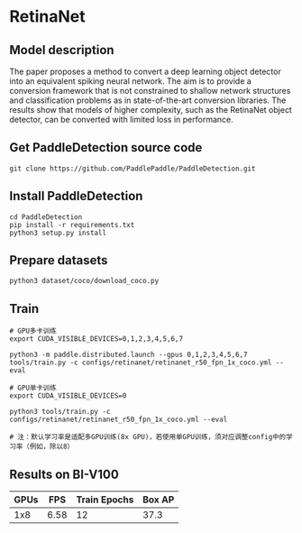# RetinaNet

## Model description
The paper proposes a method to convert a deep learning object detector into an equivalent spiking neural network. The aim is to provide a conversion framework that is not constrained to shallow network structures and classification problems as in state-of-the-art conversion libraries. The results show that models of higher complexity, such as the RetinaNet object detector, can be converted with limited loss in performance.

## Get PaddleDetection source code

```
git clone https://github.com/PaddlePaddle/PaddleDetection.git
```

## Install PaddleDetection

```
cd PaddleDetection
pip install -r requirements.txt
python3 setup.py install
```

## Prepare datasets

```
python3 dataset/coco/download_coco.py
```

## Train

```
# GPU多卡训练
export CUDA_VISIBLE_DEVICES=0,1,2,3,4,5,6,7

python3 -m paddle.distributed.launch --gpus 0,1,2,3,4,5,6,7 tools/train.py -c configs/retinanet/retinanet_r50_fpn_1x_coco.yml --eval

# GPU单卡训练
export CUDA_VISIBLE_DEVICES=0

python3 tools/train.py -c configs/retinanet/retinanet_r50_fpn_1x_coco.yml --eval

# 注：默认学习率是适配多GPU训练(8x GPU)，若使用单GPU训练，须对应调整config中的学习率（例如，除以8）

```

## Results on BI-V100

| GPUs | FPS | Train Epochs | Box AP  |
|------|-----|--------------|------|
| 1x8  | 6.58 | 12           | 37.3 |
